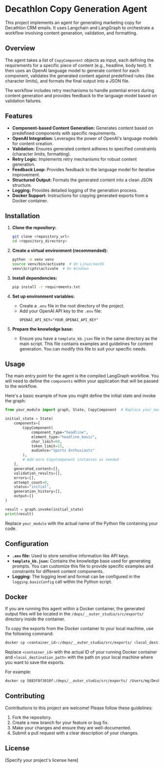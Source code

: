 
# Decathlon Copy Generation Agent

This project implements an agent for generating marketing copy for Decathlon CRM emails. It uses Langchain and LangGraph to orchestrate a workflow involving content generation, validation, and formatting.

## Overview

The agent takes a list of `CopyComponent` objects as input, each defining the requirements for a specific piece of content (e.g., headline, body text). It then uses an OpenAI language model to generate content for each component, validates the generated content against predefined rules (like character limits), and formats the final output into a JSON file.

The workflow includes retry mechanisms to handle potential errors during content generation and provides feedback to the language model based on validation failures.

## Features

- **Component-based Content Generation:** Generates content based on predefined components with specific requirements.
- **OpenAI Integration:** Leverages the power of OpenAI's language models for content creation.
- **Validation:** Ensures generated content adheres to specified constraints (character limits, formatting).
- **Retry Logic:** Implements retry mechanisms for robust content generation.
- **Feedback Loop:** Provides feedback to the language model for iterative improvement.
- **Structured Output:** Formats the generated content into a clean JSON structure.
- **Logging:** Provides detailed logging of the generation process.
- **Docker Support:** Instructions for copying generated exports from a Docker container.

## Installation

1. **Clone the repository:**
   ```bash
   git clone <repository_url>
   cd <repository_directory>
   ```

2. **Create a virtual environment (recommended):**
   ```bash
   python -m venv venv
   source venv/bin/activate  # On Linux/macOS
   venv\Scripts\activate  # On Windows
   ```

3. **Install dependencies:**
   ```bash
   pip install -r requirements.txt
   ```

4. **Set up environment variables:**
   - Create a `.env` file in the root directory of the project.
   - Add your OpenAI API key to the `.env` file:
     ```
     OPENAI_API_KEY="YOUR_OPENAI_API_KEY"
     ```

5. **Prepare the knowledge base:**
   - Ensure you have a `template_kb.json` file in the same directory as the main script. This file contains examples and guidelines for content generation. You can modify this file to suit your specific needs.

## Usage

The main entry point for the agent is the compiled LangGraph workflow. You will need to define the `components` within your application that will be passed to the workflow.

Here's a basic example of how you might define the initial state and invoke the graph:

```python
from your_module import graph, State, CopyComponent  # Replace your_module

initial_state = State(
    components=[
        CopyComponent(
            component_type="headline",
            element_type="headline_basic",
            char_limit=60,
            token_limit=15,
            audience="Sports Enthusiasts"
        ),
        # Add more CopyComponent instances as needed
    ],
    generated_content=[],
    validation_results=[],
    errors=[],
    attempt_count=0,
    status="initial",
    generation_history=[],
    output=[]
)

result = graph.invoke(initial_state)
print(result)
```

Replace `your_module` with the actual name of the Python file containing your code.

## Configuration

- **`.env` file:** Used to store sensitive information like API keys.
- **`template_kb.json`:** Contains the knowledge base used for generating prompts. You can customize this file to provide specific examples and constraints for different content components.
- **Logging:** The logging level and format can be configured in the `logging.basicConfig` call within the Python script.

## Docker

If you are running this agent within a Docker container, the generated output files will be located in the `/deps/__outer_studio/src/exports/` directory inside the container.

To copy the exports from the Docker container to your local machine, use the following command:

```bash
docker cp <container_id>:/deps/__outer_studio/src/exports/ <local_destination_path>
```

Replace `<container_id>` with the actual ID of your running Docker container and `<local_destination_path>` with the path on your local machine where you want to save the exports.

For example:

```bash
docker cp 5883f8f3010f:/deps/__outer_studio/src/exports/ /Users/mg/Desktop/GitHub/Playground/Agents/decathlon_agent/studio/exports/
```

## Contributing

Contributions to this project are welcome! Please follow these guidelines:

1. Fork the repository.
2. Create a new branch for your feature or bug fix.
3. Make your changes and ensure they are well-documented.
4. Submit a pull request with a clear description of your changes.

## License

[Specify your project's license here]
```